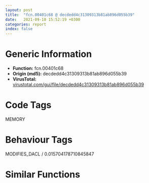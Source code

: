 ```yaml
---
layout: post
title:  "fcn.00401c68 @ decdedd4c31309313b81ab896d055b39"
date:   2021-09-10 15:52:19 +0300
categories: report
index: false
---
```


# Generic Information
- **Function:** fcn.00401c68
- **Origin (md5):** decdedd4c31309313b81ab896d055b39
- **VirusTotal:** [virustotal.com/gui/file/decdedd4c31309313b81ab896d055b39][virustotal_ref]

# Code Tags
<span class="tag" id="MEMORY">MEMORY</span>


# Behaviour Tags
<span class="bhv-tag" id="MODIFIES_DACL">MODIFIES_DACL / 0.015704178710845847</span>

# Similar Functions
<script type="text/javascript" src="https://www.gstatic.com/charts/loader.js"></script>
<script type="text/javascript">

    google.charts.load('current', {'packages':['corechart']});
    google.charts.setOnLoadCallback(drawChart);

    function drawChart() {
    var data = new google.visualization.DataTable();
        data.addColumn('number', 'X');
        data.addColumn('number', 'Y');
        data.addColumn({type: 'string', role: 'tooltip', 'p': {'html': true}});
        data.addColumn({'type': 'string', 'role': 'style'});
        
        data.addRows([
    [188.48875427246094, 16.43670654296875, '<b><a href="/report/fcn.00401c68@decdedd4c31309313b81ab896d055b39">fcn.00401c68</a><br>@decdedd4c31309313b81ab896d055b39</b><br>', 'point { fill-color: #e0440e; }'],
[-224.5565948486328, 27.719696044921875, '<b><a href="/report/fcn.004023aa@90aa43862e75a7f78f2655241632f0e5">fcn.004023aa</a><br>@90aa43862e75a7f78f2655241632f0e5</b><br>', 'null'],
[-11.262889862060547, -148.28956604003906, '<b><a href="/report/fcn.00407b2b@7dd153bad1771b9e8d5266a341ebf949">fcn.00407b2b</a><br>@7dd153bad1771b9e8d5266a341ebf949</b><br>', 'null'],
[115.1086654663086, 80.9962387084961, '<b><a href="/report/fcn.004013c0@562bf33eb57e8c08a86e538e69918c30">fcn.004013c0</a><br>@562bf33eb57e8c08a86e538e69918c30</b><br>', 'null'],
[-9.03046989440918, 2.298325538635254, '<b><a href="/report/fcn.00523c15@da37d90419c1292c0f16cbfd1f66402d">fcn.00523c15</a><br>@da37d90419c1292c0f16cbfd1f66402d</b><br>', 'null'],
[69.26405334472656, -96.46250915527344, '<b><a href="/report/fcn.00405da2@ea9c1e2eeb951a8e6185c6674c228f98">fcn.00405da2</a><br>@ea9c1e2eeb951a8e6185c6674c228f98</b><br>', 'null'],
[65.29969024658203, 184.9196014404297, '<b><a href="/report/fcn.00401def@dd7278b699f8b751b4e28f3abe51fa08">fcn.00401def</a><br>@dd7278b699f8b751b4e28f3abe51fa08</b><br>', 'null'],
[321.5038757324219, 35.30430603027344, '<b><a href="/report/fcn.0054ec2d@9a2108de6665bf53e42d7cbbbe5a0866">fcn.0054ec2d</a><br>@9a2108de6665bf53e42d7cbbbe5a0866</b><br>', 'null'],
[219.35614013671875, 125.82962036132812, '<b><a href="/report/fcn.00405d1e@1c48774da6a3dd4bf3ea41716a332c61">fcn.00405d1e</a><br>@1c48774da6a3dd4bf3ea41716a332c61</b><br>', 'null'],
[-190.5777587890625, -63.226036071777344, '<b><a href="/report/fcn.006db003@4b0f64217d092c5f535224282602e937">fcn.006db003</a><br>@4b0f64217d092c5f535224282602e937</b><br>', 'null'],
[211.65943908691406, -88.89327239990234, '<b><a href="/report/fcn.00402162@db863ed6a700d7bfd018a178d481bd23">fcn.00402162</a><br>@db863ed6a700d7bfd018a178d481bd23</b><br>', 'null'],

        ]);

    var options = {
        title: 'Similarity Plot',
        legend: 'none',
        colors: ['#dedbd9', '#e6693e', '#ec8f6e', '#f3b49f', '#f6c7b6'],
        tooltip: {isHtml: true, trigger: 'both'},
        explorer: {
        actions: ["dragToZoom", "rightClickToReset"],
        },
        chartArea: {
        width: '80%',
        height: '80%'
        },
        width: '100%',
        height: '100%'
    };

    var chart = new google.visualization.ScatterChart(document.getElementById('chart_div'));

    chart.draw(data, options);
    }
    
</script>


<div id="chart_div" style="width: 100%px; height: 100%;"></div>

# Disassembled Code
{% highlight nasm %}

push ebp
mov ebp, esp
sub esp, 0xb0
mov eax, dword[ebp-0x24]
cmp eax, dword[ebp-4]
jb 0x401c82
cmp dword[ebp-0x3c], 0x200
jne 0x401c8d
mov eax, dword[ebp-0x20]
sub eax, 0x344
mov dword[ebp-0xc], eax
mov eax, dword[ebp-0x20]
cmp eax, dword[ebp-0x3c]
jne 0x401ca7
cmp dword[ebp-0x6c], 0x320
jb 0x401ca7
mov eax, dword[ebp-0x3c]
add eax, dword[ebp-0x70]
mov dword[ebp-0x50], eax
mov eax, dword[ebp-0x28]
or eax, dword[ebp-0x4c]
or eax, 0x81
mov dword[ebp-0x1c], eax
mov eax, dword[ebp-0x44]
cmp eax, dword[ebp-0x24]
jae 0x401cc6
cmp dword[ebp-0x20], 0x28a
jne 0x401ccf
cmp dword[ebp-0x30], 0x37e
ja 0x401cd6
mov dword[ebp-0x38], 0x355
cmp dword[ebp-0x74], 0
je 0x401ce5
cmp dword[ebp-0x10], 0x366
jb 0x401cee
cmp dword[ebp-4], 0x30c
jb 0x401cf9
mov eax, dword[ebp-0x2c]
add eax, 0x293
mov dword[ebp-4], eax
mov eax, 0x1cd
sub eax, dword[ebp-0x14]
add eax, dword[ebp-4]
mov dword[ebp-0x10], eax
cmp dword[ebp-0x14], 0x35c
jae 0x401d18
mov eax, dword[ebp-0x48]
cmp eax, dword[ebp-0x1c]
jne 0x401d20
mov eax, dword[ebp-0x44]
cmp eax, dword[ebp-0x14]
jne 0x401d2b
mov eax, dword[ebp-0x38]
sub eax, 0x260
mov dword[ebp-0x7c], eax
mov eax, dword[ebp-4]
mov ecx, dword[ebp-4]
lea eax, [ecx+eax-0x389]
mov dword[ebp-0x4c], eax
mov eax, dword[ebp-0x48]
cmp eax, dword[ebp-0x38]
je 0x401d4c
cmp dword[ebp-8], 0x24c
ja 0x401d54
mov eax, dword[ebp-0x30]
cmp eax, dword[ebp-0xc]
jae 0x401d62
push 0x7e
pop eax
sub eax, dword[ebp-0x70]
sub eax, 0x271
mov dword[ebp-0x14], eax
cmp dword[ebp-0xc], 0xdd
jbe 0x401d7a
cmp dword[ebp-0x20], 0xf8
jbe 0x401d7a
cmp dword[ebp-0x48], 0
jae 0x401d8a
mov eax, dword[ebp-8]
mov ecx, dword[ebp-4]
lea eax, [ecx+eax+0x3e5]
mov dword[ebp-0x6c], eax
mov eax, dword[ebp-0x70]
cmp eax, dword[ebp-0x30]
jbe 0x401da2
cmp dword[ebp-0x68], 0x113
jbe 0x401da2
mov dword[ebp-8], 0x249
and dword[ebp-8], 0
jmp 0x401daf
mov eax, dword[ebp-8]
inc eax
mov dword[ebp-8], eax
cmp dword[ebp-8], 1
jae 0x401dc2
mov eax, 0x10f
sub eax, dword[ebp-0x5c]
mov dword[ebp-0x30], eax
jmp 0x401da8
mov eax, dword[ebp-0x18]
add eax, 0x2c1
or eax, dword[ebp-0x3c]
mov dword[ebp-8], eax
mov eax, dword[ebp-0x58]
mov ecx, dword[ebp-0x14]
lea eax, [ecx+eax+0x1f3]
mov dword[ebp-0xc], eax
mov eax, dword[ebp-0x28]
sub eax, 6
mov dword[ebp-0x44], eax
cmp dword[ebp-0x54], 0x23e
jne 0x401dfb
cmp dword[ebp-0x28], 0x245
ja 0x401e04
cmp dword[ebp-0x54], 0x1b2
jae 0x401e0f
mov eax, dword[ebp-8]
sub eax, 0x22f
mov dword[ebp-0x3c], eax
mov eax, dword[ebp-0x58]
sub eax, 0x351
mov dword[ebp-0x2c], eax
mov eax, dword[ebp-0x1c]
mov dword[ebp-0x84], eax
cmp dword[ebp-0x84], 0x1f
je 0x401e58
cmp dword[ebp-0x84], 0x2c
je 0x401e87
cmp dword[ebp-0x84], 0x51
je 0x401e6a
cmp dword[ebp-0x84], 0xa1
je 0x401e61
cmp dword[ebp-0x84], 0xec
je 0x401e75
jmp 0x401e94
mov dword[ebp-0x20], 0x2cd
jmp 0x401e9f
mov dword[ebp-0x64], 0x592
jmp 0x401e9f
mov eax, dword[ebp-0x44]
sub eax, dword[ebp-8]
mov dword[ebp-0x6c], eax
jmp 0x401e9f
mov eax, 0x111
sub eax, dword[ebp-0x20]
add eax, 0x2d8
mov dword[ebp-0x18], eax
jmp 0x401e9f
mov eax, dword[ebp-0x58]
add eax, 0x2ee
mov dword[ebp-0x28], eax
jmp 0x401e9f
mov eax, dword[ebp-0x68]
add eax, 0x2d0
mov dword[ebp-0x44], eax
mov eax, dword[ebp-0x68]
mov ecx, dword[ebp-0x54]
lea eax, [ecx+eax+0x13a]
mov dword[ebp-0x70], eax
mov eax, dword[ebp-0x70]
add eax, 0xa2
mov dword[ebp-0x2c], eax
mov eax, dword[ebp-0x68]
sub eax, 0x35a
mov dword[ebp-0x30], eax
push 0x40
push 0x3000
push 0xbbccc
push 0
call dword[sym.imp.KERNEL32.dll_VirtualAlloc]
mov dword[ebp-0x90], eax
cmp dword[ebp-0x5c], 0x278
jne 0x401ef1
cmp dword[ebp-0x20], 0x220
je 0x401efc
mov eax, 0x296
sub eax, dword[ebp-0x3c]
mov dword[ebp-0x5c], eax
mov dword[ebp-0x64], 0x25e
push 0x78
pop eax
sub eax, dword[ebp-0x74]
mov dword[ebp-0x54], eax
cmp dword[ebp-0x10], 0x1fe
jb 0x401f26
cmp dword[ebp-0x74], 0x68
jb 0x401f26
mov eax, dword[ebp-0x6c]
sub eax, 0x2c7
mov dword[ebp-0x2c], eax
mov eax, dword[ebp-0x3c]
sub eax, 0x238
mov dword[ebp-0x74], eax
mov dword[ebp-0x30], 0x2c8
mov eax, 0x29c
sub eax, dword[ebp-4]
mov dword[ebp-0x6c], eax
mov dword[ebp-0x60], 0x61
mov eax, dword[ebp-0x40]
cmp eax, dword[ebp-0x14]
jae 0x401f6c
mov eax, dword[ebp-0x60]
cmp eax, dword[ebp-0x74]
jne 0x401f6c
cmp dword[ebp-0x2c], 0x264
jne 0x401f6c
mov eax, dword[ebp-0x50]
add eax, dword[ebp-0x38]
mov dword[ebp-0x10], eax
mov eax, dword[ebp-0x24]
sub eax, dword[ebp-0x14]
mov dword[ebp-0x5c], eax
mov dword[ebp-0x4c], 0x7ca
mov eax, dword[ebp-0x20]
sub eax, 0x107
mov dword[ebp-0x10], eax
mov eax, dword[ebp-0x90]
add eax, 0x69000
mov dword[ebp-0x90], eax
mov eax, dword[ebp-0x1c]
add eax, dword[ebp-0x3c]
mov dword[ebp-0x60], eax
cmp dword[ebp-8], 0xb5
jb 0x401fb2
mov eax, dword[ebp-0x2c]
cmp eax, dword[ebp-0x64]
je 0x401fc2
mov eax, dword[ebp-4]
mov ecx, dword[ebp-0x64]
lea eax, [ecx+eax-0x9e]
mov dword[ebp-0x3c], eax
mov eax, dword[ebp-0x1c]
add eax, 0x3a7
mov dword[ebp-0x20], eax
mov dword[ebp-0xa8], 0xaa3628
mov eax, 0xd2
sub eax, dword[ebp-0x68]
mov dword[ebp-0x54], eax
mov eax, dword[ebp-0x38]
cmp eax, dword[ebp-0x2c]
jb 0x401ff9
cmp dword[ebp-0x30], 0
je 0x402000
cmp dword[ebp-0x24], 0xdd
ja 0x402000
mov dword[ebp-0x2c], 0x1d9
mov dword[ebp-0x54], 0x675
cmp dword[ebp-4], 0xfd
jbe 0x402020
mov eax, dword[ebp-0xc]
cmp eax, dword[ebp-0x24]
jne 0x40202e
mov eax, dword[ebp-8]
cmp eax, dword[ebp-0x7c]
jae 0x40202e
mov eax, dword[ebp-0x60]
sub eax, dword[ebp-0x1c]
or eax, 0x358
mov dword[ebp-0x44], eax
and dword[ebp-0x34], 0
mov eax, 0x1ef
sub eax, dword[ebp-0x30]
sub eax, 0x3a1
mov dword[ebp-0x24], eax
mov eax, dword[ebp-0x14]
sub eax, dword[ebp-0x6c]
sub eax, 0x3d1
mov dword[ebp-4], eax
mov eax, dword[ebp-0x58]
cmp eax, dword[ebp-0x28]
jbe 0x402061
cmp dword[ebp-8], 0x2a1
jb 0x40206c
mov eax, dword[ebp-0x14]
sub eax, 0x2e1
mov dword[ebp-0x68], eax
mov eax, dword[ebp-0x3c]
add eax, dword[ebp-4]
add eax, dword[ebp-0x58]
mov dword[ebp-0x30], eax
mov dword[ebp-4], 6
mov eax, 0x199
sub eax, dword[ebp-0x5c]
mov dword[ebp-8], eax
mov dword[ebp-0x80], 0x3d126d6c
mov eax, dword[ebp-0x54]
add eax, dword[ebp-0x54]
add eax, dword[ebp-0x18]
mov dword[ebp-0x5c], eax
mov dword[ebp-4], 0x97
mov dword[ebp-0x8c], 0x623c9eee
mov dword[ebp-0x18], 0x17d
mov eax, dword[ebp-0x60]
add eax, 0x1f9
sub eax, dword[ebp-0x50]
mov dword[ebp-0x40], eax
mov eax, dword[ebp-0x78]
add eax, 0x194
or eax, 0x3bb
mov dword[ebp-0x70], eax
mov eax, dword[ebp-0x18]
add eax, 5
mov dword[ebp-0x18], eax
mov eax, dword[ebp-0x70]
sub eax, 0x227
mov dword[ebp-0x10], eax
mov eax, dword[ebp-0x28]
add eax, 0x27a
mov dword[ebp-0x1c], eax
cmp dword[ebp-0x18], 0x182
jb 0x4020c3
mov dword[ebp-0x88], 0xb483da80
mov eax, dword[ebp-0x18]
sub eax, dword[ebp-0x20]
mov dword[ebp-0x28], eax
cmp dword[ebp-0x78], 0x261
jae 0x402129
cmp dword[ebp-0x6c], 0x232
ja 0x402129
cmp dword[ebp-0x2c], 0x174
jne 0x402134
mov eax, dword[ebp-0x4c]
sub eax, 0x143
mov dword[ebp-0x6c], eax
mov dword[ebp-0xa4], 0x62e64ae8
mov dword[ebp-0x1c], 0x4b54c
mov dword[ebp-0x9c], 0xc126dd3a
mov eax, dword[ebp-0x20]
add eax, 0xa1
mov dword[ebp-0x1c], eax
cmp dword[ebp-0x40], 0xe4
je 0x402172
mov eax, dword[ebp-0x18]
cmp eax, dword[ebp-0x3c]
jb 0x402172
mov dword[ebp-0x60], 0x100
mov dword[ebp-0x94], 0xdc20802e
mov eax, dword[ebp-0x44]
sub eax, 0x22c
mov dword[ebp-4], eax
mov eax, dword[ebp-0x58]
add eax, dword[ebp-0x44]
add eax, dword[ebp-0x40]
mov dword[ebp-8], eax
mov dword[ebp-0xa0], 0x445a0826
mov dword[ebp-0x38], 0x8a7
mov eax, dword[ebp-0xc]
sub eax, dword[ebp-0x58]
mov dword[ebp-4], eax
mov eax, dword[ebp-0x48]
add eax, 0xea
mov dword[ebp-0xc], eax
mov eax, dword[ebp-0x38]
add eax, 0x1e
mov dword[ebp-0x38], eax
mov eax, dword[ebp-8]
sub eax, dword[ebp-0x54]
add eax, 0xbf
mov dword[ebp-0x30], eax
mov eax, dword[ebp-0x60]
add eax, 0x256
mov dword[ebp-0x40], eax
cmp dword[ebp-0x38], 0x8c5
jb 0x4021ad
and dword[ebp-0x34], 0
cmp dword[ebp-0x34], 0xaa08
jae 0x402622
mov eax, dword[ebp-0x18]
sub eax, 0xf8
mov dword[ebp-0x5c], eax
mov eax, dword[ebp-0x20]
sub eax, 0x108
mov dword[ebp-0x1c], eax
mov eax, dword[ebp-0x80]
add eax, dword[ebp-0x8c]
mov dword[ebp-0x80], eax
cmp dword[ebp-0x44], 0
jne 0x402225
cmp dword[ebp-0x18], 0x1ed
je 0x40222e
mov eax, dword[ebp-0x64]
add eax, dword[ebp-0x14]
mov dword[ebp-0x60], eax
mov eax, dword[ebp-0x74]
add eax, 0x184
mov dword[ebp-0x44], eax
mov eax, dword[ebp-0x8c]
add eax, dword[ebp-0x88]
mov dword[ebp-0x8c], eax
mov eax, dword[ebp-8]
sub eax, dword[ebp-0x78]
sub eax, dword[ebp-0x18]
mov dword[ebp-4], eax
mov eax, dword[ebp-0x94]
xor eax, dword[ebp-0xa0]
mov dword[ebp-0x94], eax
mov dword[ebp-0xc], 0x189
mov eax, dword[ebp-0x4c]
add eax, 0x118
mov dword[ebp-0x68], eax
mov eax, dword[ebp-0x88]
xor eax, dword[ebp-0xa4]
mov dword[ebp-0x88], eax
cmp dword[ebp-8], 0x101
jne 0x40229f
cmp dword[ebp-0x54], 0x2f8
jae 0x4022aa
mov eax, dword[ebp-0xc]
add eax, 0xd6
mov dword[ebp-0x54], eax
mov eax, dword[ebp-0x9c]
add eax, dword[ebp-0x94]
mov dword[ebp-0x9c], eax
mov dword[ebp-0x58], 0x473
and dword[ebp-0x10], 0
jmp 0x4022d0
mov eax, dword[ebp-0x10]
inc eax
mov dword[ebp-0x10], eax
cmp dword[ebp-0x10], 1
jae 0x4022e6
mov eax, 0xf8
sub eax, dword[ebp-0xc]
add eax, dword[ebp-0x4c]
mov dword[ebp-0x18], eax
jmp 0x4022c9
mov eax, dword[ebp-0x80]
xor eax, dword[ebp-0xa0]
mov dword[ebp-0x80], eax
mov dword[ebp-0x30], 0x681
mov eax, dword[ebp-0xa4]
xor eax, dword[ebp-0x9c]
mov dword[ebp-0xa4], eax
mov eax, dword[ebp-0x24]
sub eax, 0x2a9
sub eax, dword[ebp-0x68]
mov dword[ebp-0x20], eax
mov eax, 0x372
sub eax, dword[ebp-4]
mov dword[ebp-0x24], eax
mov eax, dword[ebp-0x8c]
xor eax, dword[ebp-0xa0]
mov dword[ebp-0x8c], eax
mov eax, 0x360
sub eax, dword[ebp-0x58]
mov dword[ebp-0x4c], eax
mov eax, dword[ebp-0x88]
xor eax, dword[ebp-0x80]
mov dword[ebp-0x88], eax
and dword[ebp-0xc], 0
jmp 0x40235d
mov eax, dword[ebp-0xc]
inc eax
mov dword[ebp-0xc], eax
cmp dword[ebp-0xc], 3
jae 0x40236c
mov dword[ebp-0x68], 0x4ca
jmp 0x402356
mov eax, dword[ebp-0x4c]
add eax, 0xf7
mov dword[ebp-0x64], eax
mov eax, dword[ebp-0x48]
add eax, 0x39c
mov dword[ebp-0x58], eax
mov eax, dword[ebp-0x10]
add eax, dword[ebp-0x40]
sub eax, dword[ebp-0x30]
mov dword[ebp-0x28], eax
mov eax, dword[ebp-0x90]
add eax, dword[ebp-0x34]
mov dword[ebp-0xb0], eax
mov eax, 0x3c3
sub eax, dword[ebp-0x7c]
mov dword[ebp-0x2c], eax
mov eax, dword[ebp-0x30]
sub eax, 0x133
mov dword[ebp-0x2c], eax
mov eax, dword[ebp-0x14]
sub eax, 0x3c8
mov dword[ebp-0x58], eax
mov eax, dword[ebp-0x18]
cmp eax, dword[ebp-0x60]
jne 0x4023d5
cmp dword[ebp-0x24], 0x76
jbe 0x4023d5
mov eax, dword[ebp-0x70]
sub eax, dword[ebp-0x40]
mov dword[ebp-4], eax
mov eax, dword[ebp-0xa8]
add eax, dword[ebp-0x34]
mov dword[ebp-0xac], eax
mov eax, dword[ebp-0x74]
sub eax, 0xad
mov dword[ebp-0x1c], eax
mov eax, dword[ebp-0x14]
sub eax, dword[ebp-0x10]
add eax, 0x1c4
mov dword[ebp-0xc], eax
mov eax, dword[ebp-0x28]
add eax, 0x3a8
mov dword[ebp-0x50], eax
mov eax, dword[ebp-0xac]
mov eax, dword[eax]
xor eax, dword[ebp-0x80]
mov ecx, dword[ebp-0xb0]
mov dword[ecx], eax
mov eax, dword[ebp-0x24]
add eax, 0x69
mov dword[ebp-0x38], eax
mov dword[ebp-0x48], 0x52a
cmp dword[ebp-0x7c], 0x107
jae 0x40243c
mov eax, dword[ebp-0x10]
cmp eax, dword[ebp-0x50]
jae 0x40244a
mov eax, dword[ebp-0x10]
sub eax, dword[ebp-0x48]
add eax, 0x2f6
mov dword[ebp-0x50], eax
mov eax, dword[ebp-0x48]
cmp eax, dword[ebp-0x44]
jne 0x402465
mov eax, dword[ebp-0x30]
cmp eax, dword[ebp-0x18]
jb 0x402465
mov eax, dword[ebp-0x2c]
add eax, 0x565
mov dword[ebp-0x18], eax
mov dword[ebp-0x24], 0xde
mov dword[ebp-4], 0xfffffeb9
mov dword[ebp-0x44], 0xfffffa6e
mov eax, dword[ebp-0x34]
sub eax, 0x7f1e
mov dword[ebp-0x34], eax
mov eax, dword[ebp-0x28]
add eax, 0x2f
mov dword[ebp-0x2c], eax
mov eax, 0x225
sub eax, dword[ebp-0x50]
mov dword[ebp-0x64], eax
mov eax, dword[ebp-0x28]
sub eax, 0x1aa
mov dword[ebp-4], eax
mov eax, dword[ebp-0xc]
sub eax, dword[ebp-8]
add eax, 0x253
mov dword[ebp-0x14], eax
mov eax, dword[ebp-0x5c]
add eax, 0x5fc
mov dword[ebp-0x7c], eax
cmp dword[ebp-0x60], 0x2d6
jbe 0x4024da
cmp dword[ebp-0x24], 0xb6
je 0x4024da
mov eax, dword[ebp-0xc]
sub eax, 0x1bb
mov dword[ebp-0x2c], eax
mov eax, 0xec
sub eax, dword[ebp-0x20]
mov dword[ebp-0x50], eax
cmp dword[ebp-0x24], 0x221
jb 0x4024f6
mov eax, dword[ebp-0x14]
cmp eax, dword[ebp-0xc]
jb 0x4024ff
cmp dword[ebp-0x78], 0xd4
je 0x402508
mov eax, dword[ebp-0x40]
add eax, 0x67
mov dword[ebp-0x70], eax
mov eax, dword[ebp-0x74]
or eax, 0x9a
mov dword[ebp-0x10], eax
mov eax, dword[ebp-0x34]
sub eax, 0xd4fa3
mov dword[ebp-0x34], eax
cmp dword[ebp-0x7c], 0x380
jbe 0x402530
cmp dword[ebp-0x40], 0x396
je 0x40253e
mov eax, 0x357
sub eax, dword[ebp-0x14]
sub eax, dword[ebp-0x38]
mov dword[ebp-0x54], eax
mov dword[ebp-0x6c], 0xffffff93
mov eax, dword[ebp-0x78]
cmp eax, dword[ebp-0x3c]
jne 0x40255c
mov eax, dword[ebp-0x10]
cmp eax, dword[ebp-0x28]
jae 0x40255c
mov dword[ebp-0x4c], 0x331
mov eax, dword[ebp-0x4c]
add eax, dword[ebp-0x74]
mov dword[ebp-0x44], eax
cmp dword[ebp-0x14], 0x274
jne 0x40257e
cmp dword[ebp-0x1c], 0x2c0
jbe 0x40257e
mov dword[ebp-0x48], 0x27c
cmp dword[ebp-0x68], 0x17e
jb 0x4025a5
mov eax, dword[ebp-0x14]
cmp eax, dword[ebp-0x28]
jne 0x4025a5
cmp dword[ebp-0x1c], 0
je 0x4025a5
mov eax, 0x262
sub eax, dword[ebp-0x20]
add eax, 0x23c
mov dword[ebp-4], eax
mov dword[ebp-0xc], 0x2bb
mov eax, dword[ebp-0x34]
sub eax, 0xf3b62
mov dword[ebp-0x34], eax
mov eax, dword[ebp-0x4c]
sub eax, 0x16c
mov dword[ebp-8], eax
mov dword[ebp-0x7c], 0xa5c
cmp dword[ebp-0x1c], 0x2d7
jb 0x4025da
mov eax, dword[ebp-0x1c]
cmp eax, dword[ebp-0x40]
jae 0x4025e6
mov eax, dword[ebp-0x58]
sub eax, dword[ebp-0x40]
add eax, dword[ebp-0x44]
mov dword[ebp-0x38], eax
cmp dword[ebp-0x50], 0
jb 0x4025f5
cmp dword[ebp-0x24], 0xec
jne 0x402600
mov eax, dword[ebp-0x28]
add eax, 0x22e
mov dword[ebp-0x5c], eax
mov dword[ebp-0x10], 0xdd
mov eax, dword[ebp-0x34]
sub eax, 0x76fe3
mov dword[ebp-0x34], eax
mov eax, dword[ebp-0x34]
add eax, 0x247a0a
mov dword[ebp-0x34], eax
jmp 0x4021e7
mov eax, 0x13b
sub eax, dword[ebp-0x24]
mov dword[ebp-0x6c], eax
mov eax, dword[ebp-0x90]
add eax, 0x89c2
mov dword[0x40d1c0], eax
mov eax, dword[ebp-0x38]
add eax, 0xb9
mov dword[ebp-0x48], eax
mov eax, 0x8d
sub eax, dword[ebp-4]
mov dword[ebp-0x40], eax
cmp dword[ebp-0x30], 0x1c3
jae 0x40266c
cmp dword[ebp-4], 0x18e
ja 0x40266c
mov dword[ebp-0x20], 0x135
cmp dword[ebp-0x3c], 0x212
jb 0x402691
mov eax, dword[ebp-0x50]
cmp eax, dword[ebp-0x38]
jae 0x402691
cmp dword[ebp-0x5c], 0x205
jb 0x402691
mov eax, 0x38c
sub eax, dword[ebp-8]
mov dword[ebp-0x48], eax
mov eax, dword[ebp-0x2c]
mov dword[ebp-0x98], eax
cmp dword[ebp-0x98], 0x25
je 0x4026ba
cmp dword[ebp-0x98], 0x4f
je 0x4026ca
cmp dword[ebp-0x98], 0x92
je 0x4026d3
jmp 0x4026dc
mov eax, dword[ebp-0x48]
sub eax, 0x1c6
sub eax, dword[ebp-0x3c]
mov dword[ebp-0x78], eax
jmp 0x4026e3
mov dword[ebp-0x40], 0x2cb
jmp 0x4026e3
mov dword[ebp-0x28], 0xfffffeaa
jmp 0x4026e3
mov dword[ebp-0x10], 0xaf
mov eax, 0x19b
sub eax, dword[ebp-4]
mov dword[ebp-0x24], eax
mov eax, dword[ebp-0x18]
cmp eax, dword[ebp-0xc]
jne 0x402715
mov eax, dword[ebp-0x50]
cmp eax, dword[ebp-0x64]
jbe 0x402715
cmp dword[ebp-0x78], 0x1a2
je 0x402715
mov eax, dword[ebp-0x1c]
add eax, 0x1a7
or eax, dword[ebp-0x48]
mov dword[ebp-0x64], eax
mov eax, dword[ebp-0x50]
add eax, 0x150
mov dword[ebp-0x5c], eax
cmp dword[ebp-0x64], 0x245
jb 0x402731
mov eax, dword[ebp-0x4c]
cmp eax, dword[ebp-0x28]
jne 0x402738
mov dword[ebp-0x40], 0xffffffaa
mov esp, ebp
pop ebp
ret

{% endhighlight %}

[virustotal_ref]: https://www.virustotal.com/gui/file/decdedd4c31309313b81ab896d055b39